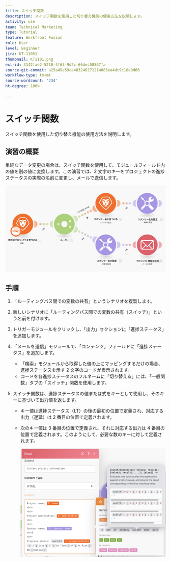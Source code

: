 ```yaml
---
title: スイッチ関数
description: スイッチ関数を使用した切り替え機能の使用方法を説明します。
activity: use
team: Technical Marketing
type: Tutorial
feature: Workfront Fusion
role: User
level: Beginner
jira: KT-11051
thumbnail: KT1101.png
exl-id: 3142fae2-5210-4f63-9d2c-66dec58867fa
source-git-commit: a25a49e59ca483246271214886ea4dc9c10e8d66
workflow-type: tm+mt
source-wordcount: '234'
ht-degree: 100%

---
```


# スイッチ関数

スイッチ関数を使用した切り替え機能の使用方法を説明します。

## 演習の概要

単純なデータ変更の場合は、スイッチ関数を使用して、モジュールフィールド内の値を別の値に変換します。この演習では、2 文字のキーをプロジェクトの進捗ステータスの実際の名前に変更し、メールで送信します。

![スイッチ関数の画像 1](../12-exercises/assets/switch-function-walkthrough-1.png)

## 手順

1. 「ルーティングパス間での変数の共有」というシナリオを複製します。
1. 新しいシナリオに「ルーティングパス間での変数の共有（スイッチ）」という名前を付けます。
1. トリガーモジュールをクリックし、「出力」セクションに「進捗ステータス」を追加します。
1. 「メールを送信」モジュールで、「コンテンツ」フィールドに「進捗ステータス」を追加します。

   + 「検索」モジュールから取得した値の上にマッピングするだけの場合、進捗ステータスを示す 2 文字のコードが表示されます。
   + コードを各進捗ステータスのフルネームに「切り替える」には、「一般関数」タブの「スイッチ」関数を使用します。

1. スイッチ関数は、進捗ステータスの値または式をキーとして使用し、そのキーに基づいて出力値を返します。

   + キー値は進捗ステータス（LT）の後の最初の位置で定義され、対応する出力（遅延）は 2 番目の位置で定義されます。
   + 次のキー値は 3 番目の位置で定義され、それに対応する出力は 4 番目の位置で定義されます。このようにして、必要な数のキーに対して定義されます。

     ![スイッチ関数の画像 2](../12-exercises/assets/switch-function-walkthrough-2.png)
